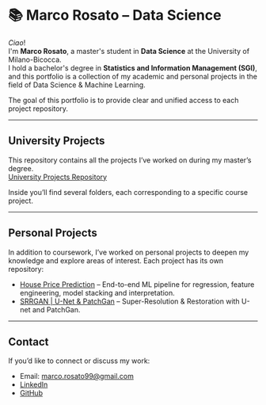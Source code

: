 # 📚 Marco Rosato – Data Science

*Ciao*!  
I'm **Marco Rosato**, a master's student in **Data Science** at the University of Milano-Bicocca.  
I hold a bachelor's degree in **Statistics and Information Management (SGI)**, and this portfolio is a collection of my academic and personal projects in the field of Data Science & Machine Learning.  

The goal of this portfolio is to provide clear and unified access to each project repository. 

---

## University Projects
This repository contains all the projects I’ve worked on during my master’s degree.  
[University Projects Repository](https://github.com/kugogt/University_projects)  

Inside you’ll find several folders, each corresponding to a specific course project.

---

## Personal Projects
In addition to coursework, I’ve worked on personal projects to deepen my knowledge and explore areas of interest. Each project has its own repository:

- [House Price Prediction](https://github.com/kugogt/Housing-Price-Prediction) – End-to-end ML pipeline for regression, feature engineering, model stacking and interpretation.  
- [SRRGAN | U-Net & PatchGan](https://github.com/kugogt/SRRGAN-U-Net-PatchGan/tree/main) – Super-Resolution & Restoration with U-net and PatchGan.  


---

## Contact
If you’d like to connect or discuss my work:  
- Email: marco.rosato99@gmail.com  
- [LinkedIn](https://www.linkedin.com/in/marco-rosato-39503819b/)
- [GitHub](https://github.com/kugogt) 
